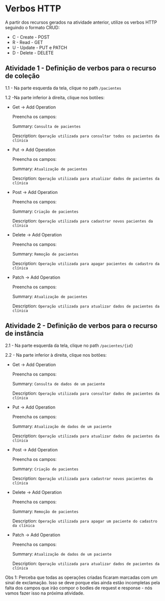 # Verbos HTTP

A partir dos recursos gerados na atividade anterior, utilize os verbos HTTP seguindo o formato CRUD:
* C - Create - POST
* R - Read - GET
* U - Update - PUT e PATCH
* D - Delete - DELETE


## Atividade 1 - Definição de verbos para o recurso de coleção

1.1 - Na parte esquerda da tela, clique no path `/pacientes`

1.2 -Na parte inferior à direita, clique nos botões:

* Get -> Add Operation

    Preencha os campos:

    Summary: ```Consulta de pacientes```

    Description: ```Operação utilizada para consultar todos os pacientes da clínica```

* Put -> Add Operation

    Preencha os campos:

    Summary: ```Atualização de pacientes```

    Description: ```Operação utilizada para atualizar dados de pacientes da clínica```

* Post -> Add Operation

    Preencha os campos:

    Summary: ```Criação de pacientes```

    Description: ```Operação utilizada para cadastrar novos pacientes da clínica```

* Delete -> Add Operation

    Preencha os campos:

    Summary: ```Remoção de pacientes```

    Description: ```Operação utilizada para apagar pacientes do cadastro da clínica```

* Patch -> Add Operation

    Preencha os campos:

    Summary: ```Atualização de pacientes```

    Description: ```Operação utilizada para atualizar dados de pacientes da clínica```


## Atividade 2 - Definição de verbos para o recurso de instância

2.1 - Na parte esquerda da tela, clique no path `/pacientes/{id}`

2.2 - Na parte inferior à direita, clique nos botões:

* Get -> Add Operation

    Preencha os campos:

    Summary: ```Consulta de dados de um paciente```

    Description: ```Operação utilizada para consultar dados de pacientes da clínica```

* Put -> Add Operation

    Preencha os campos:

    Summary: ```Atualização de dados de um paciente```

    Description: ```Operação utilizada para atualizar dados de pacientes da clínica```

* Post -> Add Operation

    Preencha os campos:

    Summary: ```Criação de pacientes```

    Description: ```Operação utilizada para cadastrar novos pacientes da clínica```

* Delete -> Add Operation

    Preencha os campos:

    Summary: ```Remoção de pacientes```

    Description: ```Operação utilizada para apagar um paciente do cadastro da clínica```

* Patch -> Add Operation

    Preencha os campos:

    Summary: ```Atualização de dados de um paciente```

    Description: ```Operação utilizada para atualizar dados de pacientes da clínica```


Obs 1: Perceba que todas as operações criadas ficaram marcadas com um sinal de exclamação. Isso se deve porque elas ainda estão incompletas pela falta dos campos que irão compor o bodies de request e response - nós vamos fazer isso na próxima atividade.